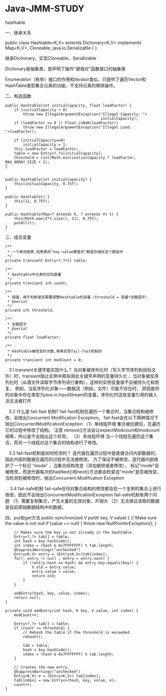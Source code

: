 # Java-JMM-STUDY

hashtable

一、继承关系

public class Hashtable<K,V>
    extends Dictionary<K,V>
    implements Map<K,V>, Cloneable, java.io.Serializable {
}

继承Dictionary，实现Cloneable、Serializable

Dictionary是抽象类，是声明了操作"键值对"函数接口的抽象类

Enumeration（枚举）接口的作用和Iterator类似，只提供了遍历Vector和HashTable类型集合元素的功能，不支持元素的移除操作。

二、构造函数
    
    public Hashtable(int initialCapacity, float loadFactor) {
        if (initialCapacity < 0)
            throw new IllegalArgumentException("Illegal Capacity: "+
                                               initialCapacity);
        if (loadFactor <= 0 || Float.isNaN(loadFactor))
            throw new IllegalArgumentException("Illegal Load: "+loadFactor);

        if (initialCapacity==0)
            initialCapacity = 1;
        this.loadFactor = loadFactor;
        table = new Entry<?,?>[initialCapacity];
        threshold = (int)Math.min(initialCapacity * loadFactor, MAX_ARRAY_SIZE + 1);
    }

    
    public Hashtable(int initialCapacity) {
        this(initialCapacity, 0.75f);
    }
    
    public Hashtable() {
        this(11, 0.75f);
    }

    public Hashtable(Map<? extends K, ? extends V> t) {
        this(Math.max(2*t.size(), 11), 0.75f);
        putAll(t);
    }

三、成员变量

    /**
     * 一个单向链表,哈希表的"key-value键值对"都是存储在这个数组中
     */
    private transient Entry<?,?>[] table;

    /**
     * Hashtable中元素的实际数量 
     */
    private transient int count;

    /**
     * 阈值，用于判断是否需要调整Hashtable的容量（threshold = 容量*加载因子）  
     * @serial
     */
    private int threshold;

    /**
     * 加载因子
     * @serial
     */
    private float loadFactor;

    /**
     * Hashtable被改变的次数,用来实现fail-fast机制的
     */
    private transient int modCount = 0;
    
    3.1 transient关键字能实现什么？
    当对象被序列化时（写入字节序列到目标文件）时，transient阻止实例中那些用此关键字声明的变量持久化；
    当对象被反序列化时（从源文件读取字节序列进行重构），这样的实例变量值不会被持久化和恢复。
    例如，当反序列化对象——数据流（例如，文件）可能不存在时，
    原因是你的对象中存在类型为java.io.InputStream的变量，序列化时这些变量引用的输入流无法被打开
    
    3.2 什么是 fail-fast 机制?
    fail-fast机制在遍历一个集合时，当集合结构被修改，会抛出Concurrent Modification Exception。
    fail-fast会在以下两种情况下抛出ConcurrentModificationException
    （1）单线程环境
    集合被创建后，在遍历它的过程中修改了结构。
    注意 remove()方法会让expectModcount和modcount 相等，所以是不会抛出这个异常。
    （2）多线程环境
    当一个线程在遍历这个集合，而另一个线程对这个集合的结构进行了修改。
    
    3.3 fail-fast机制是如何检测的？
      迭代器在遍历过程中是直接访问内部数据的，因此内部的数据在遍历的过程中无法被修改。
      为了保证不被修改，迭代器内部维护了一个标记 “mode” ，当集合结构改变（添加删除或者修改），
      标记"mode"会被修改，而迭代器每次的hasNext()和next()方法都会检查该"mode"是否被改变，
      当检测到被修改时，抛出Concurrent Modification Exception
      
     3.4 fail-safe机制
      fail-safe任何对集合结构的修改都会在一个复制的集合上进行修改，因此不会抛出ConcurrentModificationException
      fail-safe机制有两个问题
      （1）需要复制集合，产生大量的无效对象，开销大
      （2）无法保证读取的数据是目前原始数据结构中的数据。
      
四、put和get方法
      public synchronized V put(K key, V value) {
        // Make sure the value is not null
        if (value == null) {
            throw new NullPointerException();
        }

        // Makes sure the key is not already in the hashtable.
        Entry<?,?> tab[] = table;
        int hash = key.hashCode();
        int index = (hash & 0x7FFFFFFF) % tab.length;
        @SuppressWarnings("unchecked")
        Entry<K,V> entry = (Entry<K,V>)tab[index];
        for(; entry != null ; entry = entry.next) {
            if ((entry.hash == hash) && entry.key.equals(key)) {
                V old = entry.value;
                entry.value = value;
                return old;
            }
        }

        addEntry(hash, key, value, index);
        return null;
    }
    
    private void addEntry(int hash, K key, V value, int index) {
        modCount++;

        Entry<?,?> tab[] = table;
        if (count >= threshold) {
            // Rehash the table if the threshold is exceeded
            rehash();

            tab = table;
            hash = key.hashCode();
            index = (hash & 0x7FFFFFFF) % tab.length;
        }

        // Creates the new entry.
        @SuppressWarnings("unchecked")
        Entry<K,V> e = (Entry<K,V>) tab[index];
        tab[index] = new Entry<>(hash, key, value, e);
        count++;
    }
   
